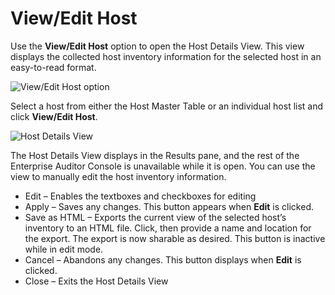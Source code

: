 # View/Edit Host

Use the **View/Edit Host** option to open the Host Details View. This view displays the collected
host inventory information for the selected host in an easy-to-read format.

![View/Edit Host option](/img/product_docs/accessanalyzer/11.6/accessanalyzer/admin/hostmanagement/actions/viewedithost.webp)

Select a host from either the Host Master Table or an individual host list and click **View/Edit
Host**.

![Host Details View](/img/product_docs/accessanalyzer/11.6/accessanalyzer/admin/hostmanagement/actions/hostdetailsview.webp)

The Host Details View displays in the Results pane, and the rest of the Enterprise Auditor Console
is unavailable while it is open. You can use the view to manually edit the host inventory
information.

- Edit – Enables the textboxes and checkboxes for editing
- Apply – Saves any changes. This button appears when **Edit** is clicked.
- Save as HTML – Exports the current view of the selected host’s inventory to an HTML file. Click,
  then provide a name and location for the export. The export is now sharable as desired. This
  button is inactive while in edit mode.
- Cancel – Abandons any changes. This button displays when **Edit** is clicked.
- Close – Exits the Host Details View
